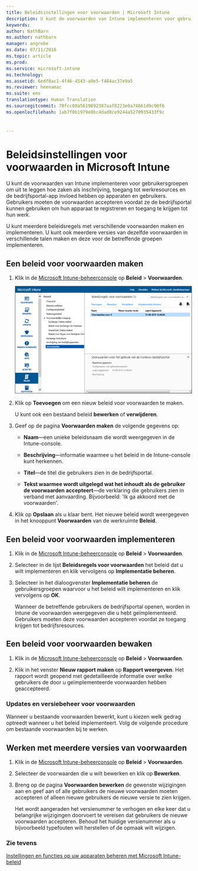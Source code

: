 ```yaml
---
title: Beleidsinstellingen voor voorwaarden | Microsoft Intune
description: U kunt de voorwaarden van Intune implementeren voor gebruikersgroepen om uit te leggen hoe zaken als inschrijving, toegang tot werkresources en het gebruik van de bedrijfsportal-app invloed hebben op apparaten en gebruikers.
keywords: 
author: NathBarn
ms.author: nathbarn
manager: angrobe
ms.date: 07/11/2016
ms.topic: article
ms.prod: 
ms.service: microsoft-intune
ms.technology: 
ms.assetid: 6edf0ac1-4f46-4543-a9e5-f484ac37e9a5
ms.reviewer: heenamac
ms.suite: ems
translationtype: Human Translation
ms.sourcegitcommit: 70fcc08a5619892387aaf8223e9a74661d9c90f6
ms.openlocfilehash: 1ab7f0b1979e8bc4dad8ce9244a5270935433f9c


---
```


# Beleidsinstellingen voor voorwaarden in Microsoft Intune
U kunt de voorwaarden van Intune implementeren voor gebruikersgroepen om uit te leggen hoe zaken als inschrijving, toegang tot werkresources en de bedrijfsportal-app invloed hebben op apparaten en gebruikers. Gebruikers moeten de voorwaarden accepteren voordat ze de bedrijfsportal kunnen gebruiken om hun apparaat te registreren en toegang te krijgen tot hun werk.

U kunt meerdere beleidsregels met verschillende voorwaarden maken en implementeren. U kunt ook meerdere versies van dezelfde voorwaarden in verschillende talen maken en deze voor de betreffende groepen implementeren.

## Een beleid voor voorwaarden maken

1.  Klik in de [Microsoft Intune-beheerconsole](http://manage.microsoft.com) op **Beleid** &gt; **Voorwaarden**.

    ![Schermafbeelding van beleidsinstellingen voor voorwaarden](./media/pol-sa-terms-conditions.png)

2.  Klik op **Toevoegen** om een nieuw beleid voor voorwaarden te maken.

    U kunt ook een bestaand beleid **bewerken** of **verwijderen**.

3.  Geef op de pagina **Voorwaarden maken** de volgende gegevens op:

    -   **Naam**&mdash;een unieke beleidsnaam die wordt weergegeven in de Intune-console.

    -   **Beschrijving**&mdash;informatie waarmee u het beleid in de Intune-console kunt herkennen.

    -   **Titel**&mdash;de titel die gebruikers zien in de bedrijfsportal.

    -   **Tekst waarmee wordt uitgelegd wat het inhoudt als de gebruiker de voorwaarden accepteert**&mdash;de verklaring die gebruikers zien in verband met aanvaarding. Bijvoorbeeld: 'Ik ga akkoord met de voorwaarden'.

4.  Klik op **Opslaan** als u klaar bent. Het nieuwe beleid wordt weergegeven in het knooppunt **Voorwaarden** van de werkruimte **Beleid**.

## Een beleid voor voorwaarden implementeren

1.  Klik in de [Microsoft Intune-beheerconsole](http://manage.microsoft.com) op **Beleid** &gt; **Voorwaarden**.

2.  Selecteer in de lijst **Beleidsregels voor voorwaarden** het beleid dat u wilt implementeren en klik vervolgens op **Implementatie beheren**.

3.  Selecteer in het dialoogvenster **Implementatie beheren** de gebruikersgroepen waarvoor u het beleid wilt implementeren en klik vervolgens op **OK**.

    Wanneer de betreffende gebruikers de bedrijfsportal openen, worden in Intune de voorwaarden weergegeven die u hebt geïmplementeerd. Gebruikers moeten deze voorwaarden accepteren voordat ze toegang krijgen tot bedrijfsresources.

## Een beleid voor voorwaarden bewaken

1.  Klik in de [Microsoft Intune-beheerconsole](http://manage.microsoft.com) op **Beleid** &gt; **Voorwaarden**.

2.  Klik in het venster **Nieuw rapport maken** op **Rapport weergeven**. Het rapport wordt geopend met gedetailleerde informatie over welke gebruikers de door u geïmplementeerde voorwaarden hebben geaccepteerd.

### Updates en versiebeheer voor voorwaarden
Wanneer u bestaande voorwaarden bewerkt, kunt u kiezen welk gedrag optreedt wanneer u het beleid implementeert. Volg de volgende procedure om bestaande voorwaarden bij te werken.

## Werken met meerdere versies van voorwaarden

1.  Klik in de [Microsoft Intune-beheerconsole](http://manage.microsoft.com) op **Beleid** &gt; **Voorwaarden**.

2.  Selecteer de voorwaarden die u wilt bewerken en klik op **Bewerken**.

3.  Breng op de pagina **Voorwaarden bewerken** de gewenste wijzigingen aan en geef aan of alle gebruikers de nieuwe voorwaarden moeten accepteren of alleen nieuwe gebruikers de nieuwe versie te zien krijgen.

    Het wordt aangeraden het versienummer te verhogen en elke keer dat u belangrijke wijzigingen doorvoert te vereisen dat gebruikers de nieuwe voorwaarden accepteren. Behoud het huidige versienummer als u bijvoorbeeld typefouten wilt herstellen of de opmaak wilt wijzigen.

### Zie tevens
[Instellingen en functies op uw apparaten beheren met Microsoft Intune-beleid](manage-settings-and-features-on-your-devices-with-microsoft-intune-policies.md)



<!--HONumber=Oct16_HO3-->


